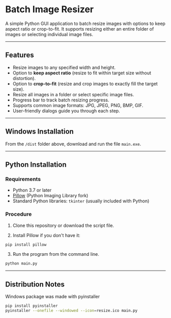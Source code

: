 # Batch Image Resizer

A simple Python GUI application to batch resize images with options to keep aspect ratio or crop-to-fit. It supports resizing either an entire folder of images or selecting individual image files.

---

## Features

- Resize images to any specified width and height.
- Option to **keep aspect ratio** (resize to fit within target size without distortion).
- Option to **crop-to-fit** (resize and crop images to exactly fill the target size).
- Resize all images in a folder or select specific image files.
- Progress bar to track batch resizing progress.
- Supports common image formats: JPG, JPEG, PNG, BMP, GIF.
- User-friendly dialogs guide you through each step.

---

## Windows Installation

From the `/dist` folder above, download and run the file `main.exe`.

---

## Python Installation

### Requirements

- Python 3.7 or later
- [Pillow](https://python-pillow.org/) (Python Imaging Library fork)
- Standard Python libraries: `tkinter` (usually included with Python)

### Procedure

1. Clone this repository or download the script file.

2. Install Pillow if you don't have it:

```bash
pip install pillow
```

3. Run the program from the command line.

```bash
python main.py
```

---

## Distribution Notes

Windows package was made with pyinstaller

```bash
pip install pyinstaller
pyinstaller --onefile --windowed --icon=resize.ico main.py
```
